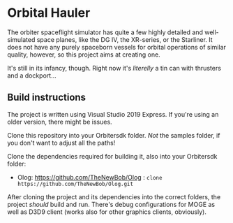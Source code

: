 # Orbital Hauler

The orbiter spaceflight simulator has quite a few highly detailed and well-simulated space planes, like the DG IV, the XR-series, or the Starliner.
It does not have any purely spaceborn vessels for orbital operations of similar quality, however, so this project aims at creating one.

It's still in its infancy, though. Right now it's *literelly* a tin can with thrusters and a dockport...

## Build instructions
The project is written using Visual Studio 2019 Express. If you're using an older version, there might be issues.

Clone this repository into your Orbitersdk folder. *Not* the samples folder, if you don't want to adjust all the paths!

Clone the dependencies required for building it, also into your Orbitersdk folder:
* Olog: https://github.com/TheNewBob/Olog : `clone https://github.com/TheNewBob/Olog.git`

After cloning the project and its dependencies into the correct folders, the project *should* build and run.
There's debug configurations for MOGE as well as D3D9 client (works also for other graphics clients, obviously).